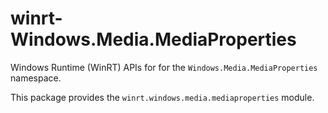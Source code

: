 <!-- warning: Please don't edit this file. It was automatically generated. -->

# winrt-Windows.Media.MediaProperties

Windows Runtime (WinRT) APIs for for the `Windows.Media.MediaProperties` namespace.

This package provides the `winrt.windows.media.mediaproperties` module.
